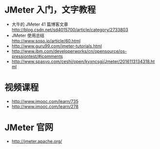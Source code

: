 # JMeter 入门，文字教程

- 大牛的 JMeter 41 篇博客文章  
  http://blog.csdn.net/sd4015700/article/category/2733803  
- JMeter 使用总结  
  http://www.soso.io/article/60.html  
- http://www.guru99.com/jmeter-tutorials.html  
- http://www.ibm.com/developerworks/cn/opensource/os-pressiontest/#icomments  
- http://www.spasvo.com/ceshi/open/kyxncsgj/Jmeter/2016113134318.html  

# 视频课程

- http://www.imooc.com/learn/735  
- http://www.imooc.com/learn/278  

# JMeter 官网

- http://jmeter.apache.org/  
